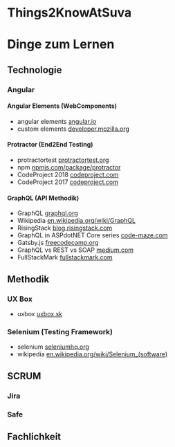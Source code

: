 # Things2KnowAtSuva
# Dinge zum Lernen

## Technologie

### Angular

#### Angular Elements (WebComponents)

* angular elements [angular.io](https://angular.io/guide/elements)
* custom elements [developer.mozilla.org](https://developer.mozilla.org/en-US/docs/Web/Web_Components/Using_custom_elements)

#### Protractor (End2End Testing)

* protractortest [protractortest.org](https://www.protractortest.org/#/)
* npm [npmjs.com/package/protractor](https://www.npmjs.com/package/protractor)
* CodeProject 2018 [codeproject.com](https://www.codeproject.com/Articles/1251554/End-to-End-E2E-Tests-in-Angular-Application-Using)
* CodeProject 2017 [codeproject.com](https://www.codeproject.com/Articles/1168129/Write-End-to-End-Tests-for-Your-Angular-Applicatio)

#### GraphQL (API Methodik)

* GraphQL [graphql.org](https://graphql.org/)
* Wikipedia [en.wikipedia.org/wiki/GraphQL](https://en.wikipedia.org/wiki/GraphQL)
* RisingStack [blog.risingstack.com](https://blog.risingstack.com/rest-in-peace-long-live-graphql/?utm_source=RisingStack+Blog&utm_campaign=4ecf6594af-EMAIL_CAMPAIGN_2018_06_20_12_46_COPY_01&utm_medium=email&utm_term=0_02a6a69990-4ecf6594af-475197021)
* GraphQL in ASPdotNET Core series [code-maze.com](https://code-maze.com/graphql-asp-net-core-tutorial/)
* Gatsby.js [freecodecamp.org](https://www.freecodecamp.org/news/great-gatsby-bootcamp/)
* GraphQL vs REST vs SOAP 
[medium.com](https://medium.com/better-practices/rest-soap-graphql-gesundheit-6544053f65cf?mkt_tok=eyJpIjoiWlRCbE9HTXpNekJrWXpRNSIsInQiOiJyalkwREFRNnZqM3F3MWhlV0VjK0pQMU5xMXpDeGEzYzdFUzZ5WWdGUkRRbTRXVjM2dG9MbWpoNzR5T1JuOGYzMTZwSnlrXC9wajhWSTBwclBrV2RcL1FnREJIRm5nVkxKd1RZd3p1OEVKWmRFQVJOcnZcL1lRSExwUDRIekdncUVkciJ9)
* FullStackMark [fullstackmark.com](https://fullstackmark.com/post/17/building-a-graphql-api-with-aspnet-core-2-and-entity-framework-core)
## Methodik

### UX Box

* uxbox [uxbox.sk](https://www.uxbox.sk/?en)

### Selenium (Testing Framework)

* selenium [seleniumhq.org](https://www.seleniumhq.org/)
* wikipedia [en.wikipedia.org/wiki/Selenium_(software)](https://en.wikipedia.org/wiki/Selenium_(software))
## SCRUM

### Jira

### Safe

## Fachlichkeit

